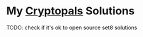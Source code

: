# My [Cryptopals](https://cryptopals.com/) Solutions

TODO: check if it's ok to open source set8 solutions
